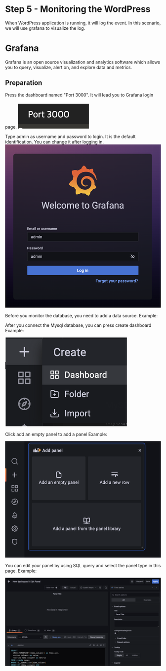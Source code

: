 # Step 5 - Monitoring the WordPress

When WordPress application is running, it will log the event. In this scenario, we will use grafana to visualize the log.

# Grafana
Grafana is an open source visualization and analytics software which allows you to query, visualize, alert on, and explore data and metrics. 

## Preparation
Press the dashboard named "Port 3000". It will lead you to Grafana login page.
![Port_3000](./assets/Port_3000.png)

Type admin as username and password to login. It is the default identification. You can change it after logging in.
![grafana_login](./assets/grafana_login.png)

Before you monitor the database, you need to add a data source.
Example:

After you connect the Mysql database, you can press create dashboard
Example:

![Create_Dashboard](./assets/Create_Dashboard.png)

Click add an empty panel to add a panel
Example:

![add_panel](./assets/add_panel.png)

You can edit your panel by using SQL query and select the panel type in this page.
Example:

![Edit_Panel](./assets/Edit_Panel.png)
